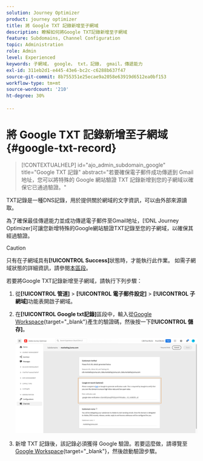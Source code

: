 ```yaml
---
solution: Journey Optimizer
product: journey optimizer
title: 將 Google TXT 記錄新增至子網域
description: 瞭解如何將Google TXT記錄新增至子網域
feature: Subdomains, Channel Configuration
topic: Administration
role: Admin
level: Experienced
keywords: 子網域， google， txt，記錄， gmail，傳遞能力
exl-id: 311eb2d1-e445-43e6-bc2c-c6288b637f47
source-git-commit: 8b755351e25ecae9a2058e63919d6512ea0bf153
workflow-type: tm+mt
source-wordcount: '210'
ht-degree: 30%

---
```


# 將 Google TXT 記錄新增至子網域 {#google-txt-record}

>[!CONTEXTUALHELP]
>id="ajo_admin_subdomain_google"
>title="Google TXT 記錄"
>abstract="若要確保電子郵件成功傳遞到 Gmail 地址，您可以將特殊的 Google 網站驗證 TXT 記錄新增到您的子網域以確保它已通過驗證。"

TXT記錄是一種DNS記錄，用於提供關於網域的文字資訊，可以由外部來源讀取。

為了確保最佳傳遞能力並成功傳遞電子郵件至Gmail地址，[!DNL Journey Optimizer]可讓您新增特殊的Google網站驗證TXT記錄至您的子網域，以確保其經過驗證。

>[!CAUTION]
>
> 只有在子網域具有&#x200B;**[!UICONTROL Success]**&#x200B;狀態時，才能執行此作業。 如需子網域狀態的詳細資訊，請參閱[本區段](delegate-subdomain.md#access-delegated-subdomains)。

若要將Google TXT記錄新增至子網域，請執行下列步驟：

1. 從&#x200B;**[!UICONTROL 管道]** > **[!UICONTROL 電子郵件設定]** > **[!UICONTROL 子網域]**&#x200B;功能表開啟子網域。

1. 在&#x200B;**[!UICONTROL Google txt記錄]**&#x200B;區段中，輸入從[Google Workspace](https://support.google.com/a/answer/183895){target="_blank"}<!--G Suite Admin tools-->產生的驗證碼，然後按一下&#x200B;**[!UICONTROL 儲存]**。

   ![](assets/subdomain-google-txt.png)

1. 新增 TXT 記錄後，該記錄必須獲得 Google 驗證。若要這麼做，請導覽至[Google Workspace](https://support.google.com/a/answer/183895){target="_blank"}<!--G Suite Admin tools-->，然後啟動驗證步驟。
